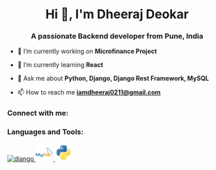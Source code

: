 <h1 align="center">Hi 👋, I'm Dheeraj Deokar</h1>
<h3 align="center">A passionate Backend developer from Pune, India</h3>

- 🔭 I’m currently working on **Microfinance Project**

- 🌱 I’m currently learning **React**

- 💬 Ask me about **Python, Django, Django Rest Framework, MySQL**

- 📫 How to reach me **iamdheeraj0211@gmail.com**

<h3 align="left">Connect with me:</h3>
<p align="left">
</p>

<h3 align="left">Languages and Tools:</h3>
<p align="left"> <a href="https://www.djangoproject.com/" target="_blank" rel="noreferrer"> <img src="https://cdn.worldvectorlogo.com/logos/django.svg" alt="django" width="40" height="40"/> </a> <a href="https://www.mysql.com/" target="_blank" rel="noreferrer"> <img src="https://raw.githubusercontent.com/devicons/devicon/master/icons/mysql/mysql-original-wordmark.svg" alt="mysql" width="40" height="40"/> </a> <a href="https://www.python.org" target="_blank" rel="noreferrer"> <img src="https://raw.githubusercontent.com/devicons/devicon/master/icons/python/python-original.svg" alt="python" width="40" height="40"/> </a> </p>
